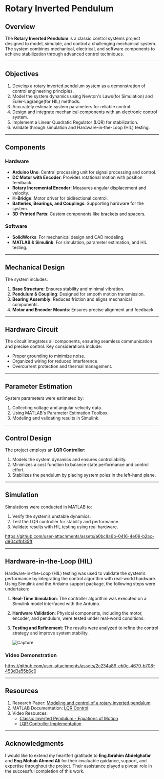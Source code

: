 # Rotary Inverted Pendulum

## Overview
The **Rotary Inverted Pendulum** 
is a classic control systems project designed to model, simulate, and control a challenging mechanical system.
The system combines mechanical, electrical, and software components to achieve stabilization through advanced control techniques.

---

## Objectives
1. Develop a rotary inverted pendulum system as a demonstration of control engineering principles.
2. Model the system dynamics using Newton's Laws(for Simulation) and Euler-Lagrange(for HIL) methods.
3. Accurately estimate system parameters for reliable control.
4. Design and integrate mechanical components with an electronic control system.
5. Implement a Linear Quadratic Regulator (LQR) for stabilization.
6. Validate through simulation and Hardware-in-the-Loop (HIL) testing.

---

## Components
### Hardware
- **Arduino Uno**: Central processing unit for signal processing and control.
- **DC Motor with Encoder**: Provides rotational motion with position feedback.
- **Rotary Incremental Encoder**: Measures angular displacement and velocity.
- **H-Bridge**: Motor driver for bidirectional control.
- **Batteries, Bearings, and Couplings**: Supporting hardware for the system.
- **3D-Printed Parts**: Custom components like brackets and spacers.

### Software
- **SolidWorks**: For mechanical design and CAD modeling.
- **MATLAB & Simulink**: For simulation, parameter estimation, and HIL testing.

---

## Mechanical Design
The system includes:
1. **Base Structure**: Ensures stability and minimal vibration.
2. **Pendulum & Coupling**: Designed for smooth motion transmission.
3. **Bearing Assembly**: Reduces friction and aligns mechanical components.
4. **Motor and Encoder Mounts**: Ensures precise alignment and feedback.

---

## Hardware Circuit
The circuit integrates all components, ensuring seamless communication and precise control. Key considerations include:
- Proper grounding to minimize noise.
- Organized wiring for reduced interference.
- Overcurrent protection and thermal management.
---

## Parameter Estimation
System parameters were estimated by:
1. Collecting voltage and angular velocity data.
2. Using MATLAB's Parameter Estimation Toolbox.
3. Modeling and validating results in Simulink.
---

## Control Design
The project employs an **LQR Controller**:
1. Models the system dynamics and ensures controllability.
2. Minimizes a cost function to balance state performance and control effort.
3. Stabilizes the pendulum by placing system poles in the left-hand plane.

---
## Simulation

Simulations were conducted in MATLAB to:
1. Verify the system’s unstable dynamics.
2. Test the LQR controller for stability and performance.
3. Validate results with HIL testing using real hardware.

https://github.com/user-attachments/assets/a0bc8a6b-0416-4e09-b2ac-d904dfb135ff

---
## Hardware-in-the-Loop (HIL)

Hardware-in-the-Loop (HIL) testing was used to validate the system’s performance by integrating the control algorithm with real-world hardware. Using Simulink and the Arduino support package, the following steps were undertaken:
1. **Real-Time Simulation**: The controller algorithm was executed on a Simulink model interfaced with the Arduino.
2. **Hardware Validation**: Physical components, including the motor, encoder, and pendulum, were tested under real-world conditions.
3. **Testing and Refinement**: The results were analyzed to refine the control strategy and improve system stability.

   ![Capture](https://github.com/user-attachments/assets/c7ddca3c-49a6-4f43-94e6-b379598171cf)

### Video Demonstration

https://github.com/user-attachments/assets/2c234a89-eb0c-4679-b708-453d3e55b6c0

---


## Resources
1. Research Paper: [Modeling and control of a rotary inverted pendulum](https://ieeexplore.ieee.org/document/5589450)
2. MATLAB Documentation: [LQR Control](https://www.mathworks.com/help/control/ref/lti.lqr.html)
3. Video Resources:
   - [Classic Inverted Pendulum - Equations of Motion](https://www.youtube.com/watch?v=5qJY-ZaKSic)
   - [LQR Controller Implementation](https://www.youtube.com/watch?v=E_RDCFOlJx4)

---

## Acknowledgments
I would like to extend my heartfelt gratitude to **Eng.Ibrahim Abdelghafar** and **Eng.Mohab Ahmed Ali** for their invaluable guidance, support, and expertise throughout the project. Their assistance played a pivotal role in the successful completion of this work.

